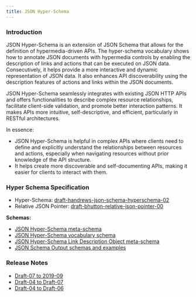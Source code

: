 ```yaml
---
title: JSON Hyper-Schema
---
```


### Introduction

JSON Hyper-Schema is an extension of JSON Schema that allows for the definition of hypermedia-driven APIs. The hyper-schema vocabulary shows how to annotate JSON documents with hypermedia controls by enabling the description of links and actions that can be executed on JSON data. Consecutively, it helps provide a more interactive and dynamic representation of JSON data. It also enhances API discoverability using the description features of actions and links within the JSON documents.

JSON Hyper-Schema seamlessly integrates with existing JSON HTTP APIs and offers functionalities to describe complex resource relationships, facilitate client-side validation, and promote better interaction patterns. It makes APIs more intuitive, self-descriptive, and efficient, particularly in RESTful architectures.

In essence:

- JSON Hyper-Schema is helpful in complex APIs where clients need to define and explicitly understand the relationships between resources and actions, especially when navigating resources without prior knowledge of the API structure.
- It helps create more discoverable and self-documenting APIs, making it easier for clients to interact with them.

### Hyper Schema Specification

- Hyper-Schema: [draft-handrews-json-schema-hyperschema-02](../draft/2019-09/json-schema-hypermedia.html)
- Relative JSON Pointer: [draft-bhutton-relative-json-pointer-00](https://datatracker.ietf.org/doc/html/draft-bhutton-relative-json-pointer-00.html)

**Schemas:**

- [JSON Hyper-Schema meta-schema](../draft/2020-12/hyper-schema)
- [JSON Hyper-Schema vocabulary schema](../draft/2020-12/meta/hyper-schema)
- [JSON Hyper-Schema Link Description Object meta-schema](../draft/2020-12/links)
- [JSON Schema Output schemas and examples](../draft/2019-09/output/hyper-schema)

### Release Notes

- [Draft-07 to 2019-09](../draft/2019-09#hyper-schema-vocabulary)
- [Draft-04 to Draft-07](../draft-07#json-hyper-schema-draft-07-release-notes)
- [Draft-04 to Draft-06](../draft-06#json-hyper-schema-draft-06-release-notes)
